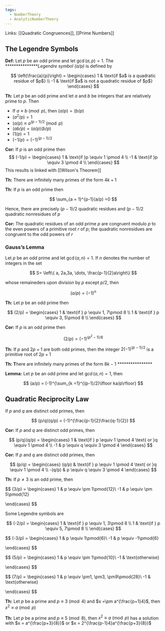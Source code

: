 ```yaml
---
tags:
  - NumberTheory
  - AnalyticNumberTheory
---
```


Links: [[Quadratic Congruences]], [[Prime Numbers]]
## The Legendre Symbols

**********Def:********** Let $p$ be an odd prime and let $\gcd(a, p )=1$. The ***************_Legendre symbol $(a/p)$_ is defined by

$$ \left(\frac{a}{p}\right) = \begin{cases} 1 & \text{if $a$ is a quadratic residue of $p$} \\ -1 & \text{if $a$ is not a quadratic residue of $p$} \end{cases} $$

********Th:******** Let $p$ be an odd prime and let $a$ and $b$ be integers that are relatively prime to $p$. Then

- If $a\equiv b \pmod p$, then $(a/p)=(b/p)$
- $(a^2/p ) =1$
- $(a/p) \equiv a^{(p-1)/2} \pmod p$
- $(ab/p) = (a/p)(b/p)$
- $(1/p) = 1$
- $(-1/p) = (-1)^{(p-1)/2}$

**********Cor:********** If $p$ is an odd prime then
$$ (-1/p) = \begin{cases} 1 & \text{if }p \equiv 1 \pmod 4 \\ -1 & \text{if }p \equiv 3 \pmod 4 \\ \end{cases} $$
This results is linked with [[Wilson's Theorem]]

********Th:******** There are infinitely many primes of the form $4k+1$

********Th:******** If $p$ is an odd prime then

$$ \sum_{a = 1}^{p-1}(a/p) =0 $$

Hence, there are precisely $(p-1)/2$ quadratic residues and $(p-1)/2$ quadratic nonresidues of $p$

************Cor:************ The quadratic residues of an odd prime $p$ are congruent modulo $p$ to the even powers of a primitive root $r$ of $p$; the quadratic nonresidues are congruent to the odd powers of $r$

### Gauss’s Lemma

Let $p$ be an odd prime and let $\gcd(a,n) = 1$. If $n$ denotes the number of integers in the set

$$ S= \left\{ a, 2a,3a, \dots, \frac{p-1}{2}a\right\} $$

whose remaineders upon division by $p$ except $p/2$, then

$$ (a/p) = (-1)^n $$

********Th:******** Let $p$ be an odd prime then

$$ (2/p) = \begin{cases} 1 & \text{if } p \equiv 1, 7\pmod 8 \\ 1 & \text{if } p \equiv 3, 5\pmod 8 \\ \end{cases} $$

**********Cor:********** If $p$ is an odd prime then

$$ (2/p) = (-1)^{(p^2-1)/8} $$

****Th:**** If $p$ and $2p+1$ are both odd primes, then the integer $2(-1)^{(p-1)/2}$ is a primitive root of $2p+1$

********Th: T********here are infinitely many primes of the form $8k-1$ ****************

**************Lemma:************** Let $p$ be an odd prime and let $\gcd(a,n) = 1$, then

$$ (a/p) = (-1)^{\sum_{k =1}^{(p-1)/2}\lfloor ka/p\rfloor} $$

## Quadratic Reciprocity Law

If $p$ and $q$ are distinct odd primes, then

$$ (p/q)(q/p) = (-1)^{\frac{p-1}{2}\frac{q-1}{2}} $$

****Cor:**** If $p$ and $q$ are distinct odd primes, then

$$ (p/q)(q/p) = \begin{cases} 1 & \text{if } p \equiv 1 \pmod 4 \text{ or }q \equiv 1 \pmod 4 \\ -1 & p \equiv q \equiv 3 \pmod 4 \end{cases} $$

****Cor:**** If $p$ and $q$ are distinct odd primes, then

$$ (p/q) = \begin{cases} (q/p) & \text{if } p \equiv 1 \pmod 4 \text{ or }q \equiv 1 \pmod 4 \\ -(q/p) & p \equiv q \equiv 3 \pmod 4 \end{cases} $$

********Th:******** If $p \ne 3$ is an odd prime, then

$$ (3/p) = \begin{cases} 1 & p \equiv \pm 1\pmod{12}\\ -1 & p \equiv \pm 5\pmod{12}

\end{cases} $$

Some Legendre symbols are

$$ (-2/p) = \begin{cases} 1 & \text{if } p \equiv 1, 3\pmod 8 \\ 1 & \text{if } p \equiv 5, 7\pmod 8 \\ \end{cases} $$

$$ (-3/p) = \begin{cases} 1 & p \equiv 1\pmod{6}\\ -1 & p \equiv -1\pmod{6}

\end{cases} $$

$$ (5/p) = \begin{cases} 1 & p \equiv \pm 1\pmod{10}\\ -1 & \text{otherwise}

\end{cases} $$

$$ (7/p) = \begin{cases} 1 & p \equiv \pm1, \pm3, \pm9\pmod{28}\\ -1 & \text{otherwise}

\end{cases} $$

**************Th:************** Let $p$ be a prime and $p \equiv 3 \pmod4$ and $x =\pm a^{\frac{p+1}4}$, then $x^2 \equiv a \pmod p$

**************Th:************** Let $p$ be a prime and $p \equiv 5 \pmod8$, then $x^2 \equiv a \pmod p$ has a solution with $x = a^{\frac{p+3}{8}}$ or $x = 2^{\frac{p-1}4}a^{\frac{p+3}{8}}$